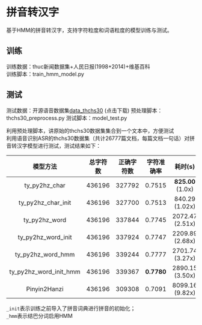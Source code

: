 # 拼音转汉字
基于HMM的拼音转汉字，支持字符粒度和词语粒度的模型训练与测试。
## 训练
训练数据：thuc新闻数据集+人民日报(1998+2014)+维基百科  
训练脚本：train_hmm_model.py


## 测试
测试数据：开源语音数据集[data_thchs30](https://openslr.magicdatatech.com/resources/18/data_thchs30.tgz) (点击下载)
预处理脚本：thchs30_preprocess.py
测试脚本：model_test.py

利用预处理脚本，讲原始的thchs30数据集集合到一个文本中，方便测试  
利用语音识别ASR的thchs30数据集（共计26777篇文档，每篇文档一句话）对拼音转汉字模型进行测试，测试结果如下：  

|模型方法|总字符数|正确字符数|字符准确率|耗时(s)|
|:---:|:---:|:---:|:---:|:---:|
|ty_py2hz_char| 436196|	327792| 0.7515| **825.00** (1.0x)|
|ty_py2hz_char_init|436196|327700| 0.7513 |840.29 (1.02x)|
|ty_py2hz_word | 436196| 337844| 0.7745| 2072.47 (2.51x)|
|ty_py2hz_word_init | 436196| 337924 | 0.7747| 2209.89 (2.68x)|
|ty_py2hz_word_hmm|	436196|	339244| 0.7777|	2701.74 (3.27x)|
|ty_py2hz_word_init_hmm | 436196| 339367 | **0.7780**| 2890.15 (3.50x)|
|Pinyin2Hanzi| 436196|	309308| 0.7091| 8099.16 (9.82x)|

`_init`表示训练之前导入了拼音词典进行拼音的初始化；  
`_hmm`表示结巴分词启用HMM  


